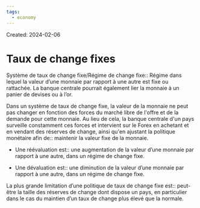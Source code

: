 ```yaml
---
tags:
  - economy
---
```

Created: 2024-02-06

# Taux de change fixes

Système de taux de change fixe/Régime de change fixe:: Régime dans lequel la valeur d’une monnaie par rapport à une autre est fixe ou rattachée. La banque centrale pourrait également lier la monnaie à un panier de devises ou à l’or.
<!--SR:!2024-06-10,70,230-->

Dans un système de taux de change fixe, la valeur de la monnaie ne peut pas changer en fonction des forces du marché libre de l'offre et de la demande pour cette monnaie. Au lieu de cela, la banque centrale d'un pays surveille constamment ces forces et intervient sur le Forex en achetant et en vendant des réserves de change, ainsi qu'en ajustant la politique monétaire afin de:: maintenir la valeur fixe de la monnaie.
<!--SR:!2024-04-26,47,250-->

- Une réévaluation est:: une augmentation de la valeur d’une monnaie par rapport à une autre, dans un régime de change fixe.
<!--SR:!2024-04-10,37,250-->
- Une dévaluation est:: une diminution de la valeur d’une monnaie par rapport à une autre, dans un régime de change fixe.
<!--SR:!2024-04-13,33,210-->

La plus grande limitation d’une politique de taux de change fixe est:: peut-être la taille des réserves de change dont dispose un pays, en particulier dans le cas du maintien d’un taux de change plus élevé que la normale.
<!--SR:!2024-06-07,68,230-->
